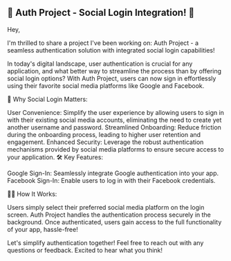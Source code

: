 
## 🚀  Auth Project - Social Login Integration! 🚀

Hey,

I'm thrilled to share a project I've been working on: Auth Project - a seamless authentication solution with integrated social login capabilities!

In today's digital landscape, user authentication is crucial for any application, and what better way to streamline the process than by offering social login options? With Auth Project, users can now sign in effortlessly using their favorite social media platforms like Google and Facebook.

🔐 Why Social Login Matters:

User Convenience: Simplify the user experience by allowing users to sign in with their existing social media accounts, eliminating the need to create yet another username and password.
Streamlined Onboarding: Reduce friction during the onboarding process, leading to higher user retention and engagement.
Enhanced Security: Leverage the robust authentication mechanisms provided by social media platforms to ensure secure access to your application.
🛠️ Key Features:

Google Sign-In: Seamlessly integrate Google authentication into your app.
Facebook Sign-In: Enable users to log in with their Facebook credentials.

👩‍💻 How It Works:

Users simply select their preferred social media platform on the login screen.
Auth Project handles the authentication process securely in the background.
Once authenticated, users gain access to the full functionality of your app, hassle-free!

Let's simplify authentication together! Feel free to reach out with any questions or feedback. Excited to hear what you think!
